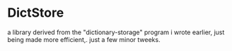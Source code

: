 # DictStore
a library derived from the "dictionary-storage" program i wrote earlier, just being made more efficient,. just a few minor tweeks.
